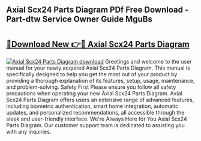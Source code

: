 ## Axial Scx24 Parts Diagram PDf Free Download - Part-dtw Service Owner Guide MguBs

# <h2><a href="http://dfhk45n.blite.top/?on=Axial+Scx24+Parts+Diagram">🔗Download New 👉🔴 Axial Scx24 Parts Diagram</a></h2>

[![Axial Scx24 Parts Diagram download](https://i.imgur.com/lujVjoI.png)](http://dfhk45n.blite.top/?on=Axial+Scx24+Parts+Diagram)
Greetings and welcome to the user manual for your newly acquired Axial Scx24 Parts Diagram. This manual is specifically designed to help you get the most out of your product by providing a thorough explanation of its features, setup, usage, maintenance, and problem-solving. Safety First Please ensure you follow all safety precautions when operating your new Axial Scx24 Parts Diagram. Axial Scx24 Parts Diagram offers users an extensive range of advanced features, including biometric authentication, smart home integration, automatic updates, and personalized recommendations, all accessible through the sleek and user-friendly interface. We're Always Here for You Axial Scx24 Parts Diagram. Our customer support team is dedicated to assisting you with any inquiries.
